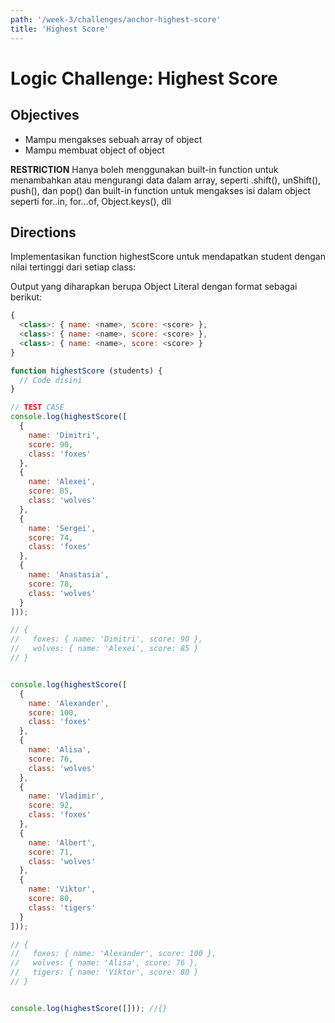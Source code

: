 ```yaml
---
path: '/week-3/challenges/anchor-highest-score'
title: 'Highest Score'
---
```


# Logic Challenge: Highest Score

## Objectives
- Mampu mengakses sebuah array of object
- Mampu membuat object of object

**RESTRICTION**
Hanya boleh menggunakan built-in function untuk menambahkan atau mengurangi data dalam array, seperti .shift(), unShift(), push(), dan pop() dan built-in function untuk mengakses isi dalam object seperti for..in, for...of, Object.keys(), dll

## Directions

Implementasikan function highestScore untuk mendapatkan student dengan nilai tertinggi dari setiap class:

Output yang diharapkan berupa Object Literal dengan format sebagai berikut:
```javascript
{
  <class>: { name: <name>, score: <score> },
  <class>: { name: <name>, score: <score> },
  <class>: { name: <name>, score: <score> }
}
```


```JavaScript
function highestScore (students) {
  // Code disini
}

// TEST CASE
console.log(highestScore([
  {
    name: 'Dimitri',
    score: 90,
    class: 'foxes'
  },
  {
    name: 'Alexei',
    score: 85,
    class: 'wolves'
  },
  {
    name: 'Sergei',
    score: 74,
    class: 'foxes'
  },
  {
    name: 'Anastasia',
    score: 78,
    class: 'wolves'
  }
]));

// {
//   foxes: { name: 'Dimitri', score: 90 },
//   wolves: { name: 'Alexei', score: 85 }
// }


console.log(highestScore([
  {
    name: 'Alexander',
    score: 100,
    class: 'foxes'
  },
  {
    name: 'Alisa',
    score: 76,
    class: 'wolves'
  },
  {
    name: 'Vladimir',
    score: 92,
    class: 'foxes'
  },
  {
    name: 'Albert',
    score: 71,
    class: 'wolves'
  },
  {
    name: 'Viktor',
    score: 80,
    class: 'tigers'
  }
]));

// {
//   foxes: { name: 'Alexander', score: 100 },
//   wolves: { name: 'Alisa', score: 76 },
//   tigers: { name: 'Viktor', score: 80 }
// }


console.log(highestScore([])); //{}

```
